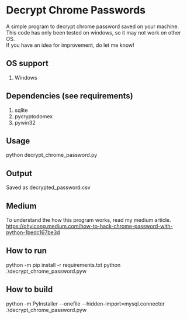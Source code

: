 # Decrypt Chrome Passwords

A simple program to decrypt chrome password saved on your machine. <br>
This code has only been tested on windows, so it may not work on other OS.<br>
If you have an idea for improvement, do let me know!<br>

## OS support

1. Windows

## Dependencies (see requirements)

1. sqlite
2. pycryptodomex
3. pywin32

## Usage

python decrypt_chrome_password.py<br>

## Output

Saved as decrypted_password.csv

## Medium

To understand the how this program works, read my medium article. <br>
https://ohyicong.medium.com/how-to-hack-chrome-password-with-python-1bedc167be3d

## How to run

python -m pip install -r requirements.txt
python .\decrypt_chrome_password.pyw

## How to build

python -m PyInstaller --onefile --hidden-import=mysql.connector .\decrypt_chrome_password.pyw
